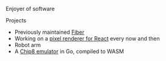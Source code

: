 Enjoyer of software

Projects
- Previously maintained [Fiber](https://github.com/gofiber/fiber)
- Working on a [pixel renderer for React](https://github.com/hi019/react-pixel-renderer) every now and then
- Robot arm
- A [Chip8 emulator](https://github.com/hi019/chip8) in Go, compiled to WASM
